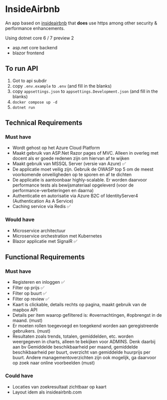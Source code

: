 # InsideAirbnb

An app based on [insideairbnb](http://insideairbnb.com) that __does__ use https among other security & performance enhancements.

Using dotnet core 6 / 7 preview 2

* asp.net core backend
* blazor frontend

## To run API

1. Got to api subdir
2. copy `.env.example` to `.env` (and fill in the blanks)
3. copy `appsettings.json` to `appsettings.Development.json` (and fill in the blanks)
4. `docker compose up -d`
5. `dotnet run`

## Technical Requirements

### Must have

* Wordt gehost op het Azure Cloud Platform
* Maakt gebruik van ASP.Net Razor pages of MVC. Alleen in overleg met docent als er goede redenen zijn om hiervan af te wijken
* Maakt gebruik van MSSQL Server (versie van Azure) ✅
* De applicatie moet veilig zijn. Gebruik de OWASP top 5 om de meest voorkomende onveiligheden op te sporen en af te dichten
* De applicatie is aantoonbaar highly-scalable. Er worden daarvoor performance tests als bewijsmateriaal opgeleverd (voor de performance-verbeteringen en daarna)
* Authenticatie en autorisatie via Azure B2C of IdentityServer4 (Authentication As A Service)
* Caching service via Redis ✅

### Would have

* Microservice architectuur
* Microservice orchestration met Kubernetes
* Blazor applicatie met SignalR ✅

## Functional Requirements

### Must have

* Registeren en inloggen ✅
* Filter op prijs ✅
* Filter op buurt ✅
* Filter op review ✅
* Kaart is clickable, details rechts op pagina, maakt gebruik van de mapbox API
* Details per item waarop gefiltered is: #overnachtingen, #opbrengst in de maand. (must)
* Er moeten rollen toegevoegd en toegekend worden aan geregistreerde gebruikers. (must)
* Resultaten zoals trends, totalen, gemiddelden, etc. worden weergegeven in charts, alleen te bekijken voor ADMINS. Denk daarbij aan bv Gemiddelde beschikbaarheid per maand, gemiddelde beschikbaarheid per buurt, overzicht van gemiddelde huurprijs per buurt. Andere managementoverzichten zijn ook mogelijk, ga daarvoor op zoek naar online voorbeelden (must)

### Could have

* Locaties van zoekresultaat zichtbaar op kaart
* Layout idem als insideairbnb.com


